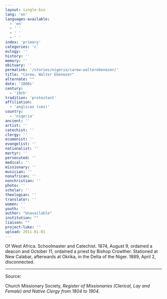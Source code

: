 ```yaml
---
layout: single-bio
lang: 'en'
languages-available:
  - 'en'
  - ' '
  - ' '
  - ' '
index: 'primary'
categories: 'c'
eulogy: ''
history: ''
memory: ''
obituary: ''
permalink: '/stories/nigeria/carew-walterebenezer/'
title: "Carew, Walter Ebenezer"
alternate: ""
date: '1800s'
century:
  - '19th'
tradition: 'protestant'
affiliation:
  - 'anglican (cms)'
country:
  - 'nigeria'
ancient: ''
artist: ''
catechist: ''
clergy: ''
ecumenist: ''
evangelist: ''
nationalist: ''
martyr: ''
persecuted: ''
medical: ''
missionary: ''
musician: ''
nonafrican: ''
nonchristian: ''
photo: ''
scholar: ''
theologian: ''
translator: ''
women: ''
youth: ''
author: "Unavailable"
institution: ""
liaison: ""
project-luke: ''
upload: 2011-01-01
---
```




Of West Africa.  Schoolmaster and Catechist.  1874, August 9, ordained a deacon and October 11, ordained a priest by Bishop Crowther.  Stationed at New Calabar, afterwards at Okrika, in the Delta of the Niger.  1889, April 2, disconnected.

---

Source:

Church Missionary Society, *Register of Missionaries (Clerical, Lay and Female) and Native Clergy from 1804 to 1904*.